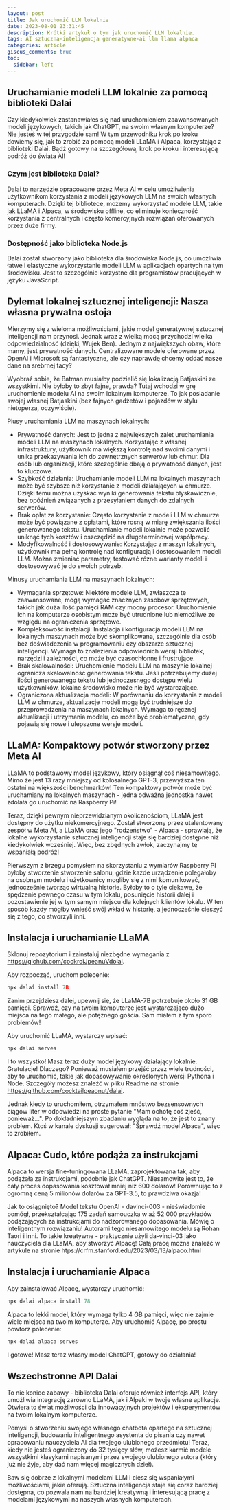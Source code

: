 ```yaml
---
layout: post
title: Jak uruchomić LLM lokalnie 
date: 2023-08-01 23:31:45
description: Krótki artykuł o tym jak uruchomić LLM lokalnie.
tags: AI sztuczna-inteligencja generatywne-ai llm llama alpaca
categories: article
giscus_comments: true
toc:
  sidebar: left
---
```


## Uruchamianie modeli LLM lokalnie za pomocą biblioteki Dalai

Czy kiedykolwiek zastanawiałeś się nad uruchomieniem zaawansowanych modeli językowych, takich jak ChatGPT, na swoim własnym komputerze? Nie jesteś w tej przygodzie sam! W tym przewodniku krok po kroku dowiemy się, jak to zrobić za pomocą modeli LLaMA i Alpaca, korzystając z biblioteki Dalai. Bądź gotowy na szczegółową, krok po kroku i interesującą podróż do świata AI! 

### Czym jest biblioteka Dalai?

Dalai to narzędzie opracowane przez Meta AI w celu umożliwienia użytkownikom korzystania z modeli językowych LLM na swoich własnych komputerach. Dzięki tej bibliotece, możemy wykorzystać modele LLM, takie jak LLaMA i Alpaca, w środowisku offline, co eliminuje konieczność korzystania z centralnych i często komercyjnych rozwiązań oferowanych przez duże firmy.

### Dostępność jako biblioteka Node.js

Dalai został stworzony jako biblioteka dla środowiska Node.js, co umożliwia łatwe i elastyczne wykorzystanie modeli LLM w aplikacjach opartych na tym środowisku. Jest to szczególnie korzystne dla programistów pracujących w języku JavaScript.

## Dylemat lokalnej sztucznej inteligencji: Nasza własna prywatna ostoja

Mierzymy się z wieloma możliwościami, jakie model generatywnej sztucznej inteligencji nam przynosi. Jednak wraz z wielką mocą przychodzi wielka odpowiedzialność (dzięki, Wujek Ben). Jednym z największych obaw, które mamy, jest prywatność danych. Centralizowane modele oferowane przez OpenAI i Microsoft są fantastyczne, ale czy naprawdę chcemy oddać nasze dane na srebrnej tacy?

Wyobraź sobie, że Batman musiałby podzielić się lokalizacją Batjaskini ze wszystkimi. Nie byłoby to zbyt fajne, prawda? Tutaj wchodzi w grę uruchomienie modelu AI na swoim lokalnym komputerze. To jak posiadanie swojej własnej Batjaskini (bez fajnych gadżetów i pojazdów w stylu nietoperza, oczywiście).

Plusy uruchamiania LLM na maszynach lokalnych:

<ul><li>Prywatność danych: Jest to jedna z największych zalet uruchamiania modeli LLM na maszynach lokalnych. Korzystając z własnej infrastruktury, użytkownik ma większą kontrolę nad swoimi danymi i unika przekazywania ich do zewnętrznych serwerów lub chmur. Dla osób lub organizacji, które szczególnie dbają o prywatność danych, jest to kluczowe.</li>

<li>Szybkość działania: Uruchamianie modeli LLM na lokalnych maszynach może być szybsze niż korzystanie z modeli działających w chmurze. Dzięki temu można uzyskać wyniki generowania tekstu błyskawicznie, bez opóźnień związanych z przesyłaniem danych do zdalnych serwerów.</li>

<li>Brak opłat za korzystanie: Często korzystanie z modeli LLM w chmurze może być powiązane z opłatami, które rosną w miarę zwiększania ilości generowanego tekstu. Uruchamianie modeli lokalnie może pozwolić uniknąć tych kosztów i oszczędzić na długoterminowej współpracy.</li>

<li>Modyfikowalność i dostosowywanie: Korzystając z maszyn lokalnych, użytkownik ma pełną kontrolę nad konfiguracją i dostosowaniem modeli LLM. Można zmieniać parametry, testować różne warianty modeli i dostosowywać je do swoich potrzeb.</li>
</ul>
Minusy uruchamiania LLM na maszynach lokalnych:

<ul><li>Wymagania sprzętowe: Niektóre modele LLM, zwłaszcza te zaawansowane, mogą wymagać znacznych zasobów sprzętowych, takich jak duża ilość pamięci RAM czy mocny procesor. Uruchomienie ich na komputerze osobistym może być utrudnione lub niemożliwe ze względu na ograniczenia sprzętowe.</li>

<li>Kompleksowość instalacji: Instalacja i konfiguracja modeli LLM na lokalnych maszynach może być skomplikowana, szczególnie dla osób bez doświadczenia w programowaniu czy obszarze sztucznej inteligencji. Wymaga to znalezienia odpowiednich wersji bibliotek, narzędzi i zależności, co może być czasochłonne i frustrujące.</li>

<li>Brak skalowalności: Uruchomienie modelu LLM na maszynie lokalnej ogranicza skalowalność generowania tekstu. Jeśli potrzebujemy dużej ilości generowanego tekstu lub jednoczesnego dostępu wielu użytkowników, lokalne środowisko może nie być wystarczające.</li>

<li>Ograniczona aktualizacja modeli: W porównaniu do korzystania z modeli LLM w chmurze, aktualizacje modeli mogą być trudniejsze do przeprowadzenia na maszynach lokalnych. Wymaga to ręcznej aktualizacji i utrzymania modelu, co może być problematyczne, gdy pojawią się nowe i ulepszone wersje modeli.</li>
</ul>

## LLaMA: Kompaktowy potwór stworzony przez Meta AI

LLaMA to podstawowy model językowy, który osiągnął coś niesamowitego. Mimo że jest 13 razy mniejszy od kolosalnego GPT-3, przewyższa ten ostatni na większości benchmarków! Ten kompaktowy potwór może być uruchamiany na lokalnych maszynach - jedna odważna jednostka nawet zdołała go uruchomić na Raspberry Pi!

Teraz, dzięki pewnym nieprzewidzianym okolicznościom, LLaMA jest dostępny do użytku niekomercyjnego. Został stworzony przez utalentowany zespół w Meta AI, a LLaMA oraz jego "rodzeństwo" - Alpaca - sprawiają, że lokalne wykorzystanie sztucznej inteligencji staje się bardziej dostępne niż kiedykolwiek wcześniej. Więc, bez zbędnych zwłok, zaczynajmy tę wspaniałą podróż!

Pierwszym z brzegu pomysłem na skorzystaniu z wymiarów Raspberry PI byłoby stworzenie stworzenie salonu, gdzie każde urządzenie polegałoby na osobnym modelu i użytkownicy mogliby się z nimi komunikować, jednocześnie tworząc wirtualną historie. Byłoby to o tyle ciekawe, że spędzenie pewnego czasu w tym lokalu, posunięcie historii dalej i pozostawienie jej w tym samym miejscu dla kolejnych klientów lokalu. W ten sposób każdy mógłby wnieść swój wkład w historię, a jednocześnie cieszyć się z tego, co stworzyli inni.  

## Instalacja i uruchamianie LLaMA

Sklonuj repozytorium i zainstaluj niezbędne wymagania z https://gichub.com/cockroiJpeanuVdolai.

Aby rozpocząć, uruchom polecenie:
```python
npx dalaî install 7B
```

Zanim przejdziesz dalej, upewnij się, że LLaMA-7B potrzebuje około 31 GB pamięci. Sprawdź, czy na twoim komputerze jest wystarczająco dużo miejsca na tego małego, ale potężnego gościa. Sam miałem z tym sporo problemów!

Aby uruchomić LLaMA, wystarczy wpisać:
```python
npx dalai serves
```
I to wszystko! Masz teraz duży model językowy działający lokalnie. Gratulacje! Dlaczego? Ponieważ musiałem przejść przez wiele trudności, aby to uruchomić, takie jak dopasowywanie określonych wersji Pythona i Node. Szczegóły możesz znaleźć w pliku Readme na stronie https://github.com/cocktailpeaonut/dalai.

Jednak kiedy to uruchomiłem, otrzymałem mnóstwo bezsensownych ciągów liter w odpowiedzi na proste pytanie "Mam ochotę coś zjeść, ponieważ...". Po dokładniejszym zbadaniu wygląda na to, że jest to znany problem. Ktoś w kanale dyskusji sugerował: "Sprawdź model Alpaca", więc to zrobiłem.

## Alpaca: Cudo, które podąża za instrukcjami

Alpaca to wersja fine-tuningowana LLaMA, zaprojektowana tak, aby podążała za instrukcjami, podobnie jak ChatGPT. Niesamowite jest to, że cały proces dopasowania kosztował mniej niż 600 dolarów! Porównując to z ogromną ceną 5 milionów dolarów za GPT-3.5, to prawdziwa okazja!

Jak to osiągnięto? Model tekstu OpenAI - davinci-003 - nieświadomie pomógł, przekształcając 175 zadań samouczka w aż 52 000 przykładów podążających za instrukcjami do nadzorowanego dopasowania. Mówię o inteligentnym rozwiązaniu! Autorami tego niesamowitego modelu są Rohan Taori i inni. To takie kreatywne - praktycznie użyli da-vinci-03 jako nauczyciela dla LLaMA, aby stworzyć Alpacę! Całą pracę można znaleźć w artykule na stronie htps://crfm.stanford.edu/2023/03/13/alpaco.html

## Instalacja i uruchamianie Alpaca

Aby zainstalować Alpacę, wystarczy uruchomić:
```python
npx dalai alpaca install 78
```
Alpaca to lekki model, który wymaga tylko 4 GB pamięci, więc nie zajmie wiele miejsca na twoim komputerze. Aby uruchomić Alpacę, po prostu powtórz polecenie:

```python
npx dalai alpaca serves
```
I gotowe! Masz teraz własny model ChatGPT, gotowy do działania!

## Wszechstronne API Dalai

To nie koniec zabawy - biblioteka Dalai oferuje również interfejs API, który umożliwia integrację zarówno LLaMA, jak i Alpaki w twoje własne aplikacje. Otwiera to świat możliwości dla innowacyjnych projektów i eksperymentów na twoim lokalnym komputerze.

Pomyśl o stworzeniu swojego własnego chatbota opartego na sztucznej inteligencji, budowaniu inteligentnego asystenta do pisania czy nawet opracowaniu nauczyciela AI dla twojego ulubionego przedmiotu! Teraz, kiedy nie jesteś ograniczony do 32 tysięcy słów, możesz karmić modele wszystkimi klasykami napisanymi przez swojego ulubionego autora (który już nie żyje, aby dać nam więcej magicznych dzieł).

Baw się dobrze z lokalnymi modelami LLM i ciesz się wspaniałymi możliwościami, jakie oferują. Sztuczna inteligencja staje się coraz bardziej dostępna, co pozwala nam na bardziej kreatywną i interesującą pracę z modelami językowymi na naszych własnych komputerach.